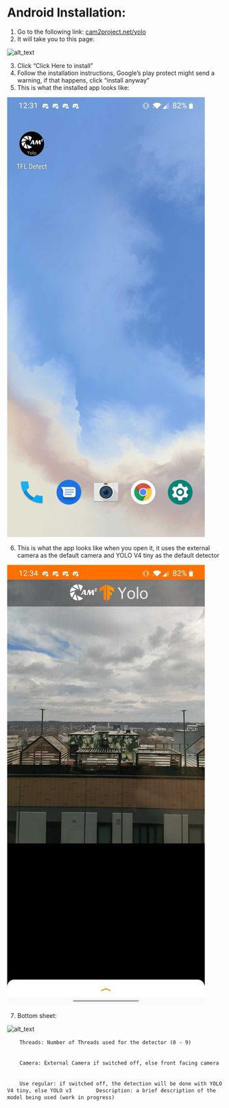 # Android Installation:



1. Go to the following link: [cam2project.net/yolo](https://cam2project.net/yolo)
2. It will take you to this page:




![alt_text](screenshot/image1.jpg "image_tooltip")


3. Click “Click Here to install”
4. Follow the installation instructions, Google’s play protect might send a warning, if that happens, click “install anyway”
5. This is what the installed app looks like:



![alt_text](screenshot/image2.jpg "image_tooltip")


6. This is what the app looks like when you open it, it uses the external camera as the default camera and YOLO V4 tiny as the default detector


![alt_text](screenshot/image3.png "image_tooltip")


7. Bottom sheet:



![alt_text](screenshot/image4.png "image_tooltip")



    	Threads: Number of Threads used for the detector (0 - 9)


    	Camera: External Camera if switched off, else front facing camera


    	Use regular: if switched off, the detection will be done with YOLO V4 tiny, else YOLO v3      	Description: a brief description of the model being used (work in progress)
